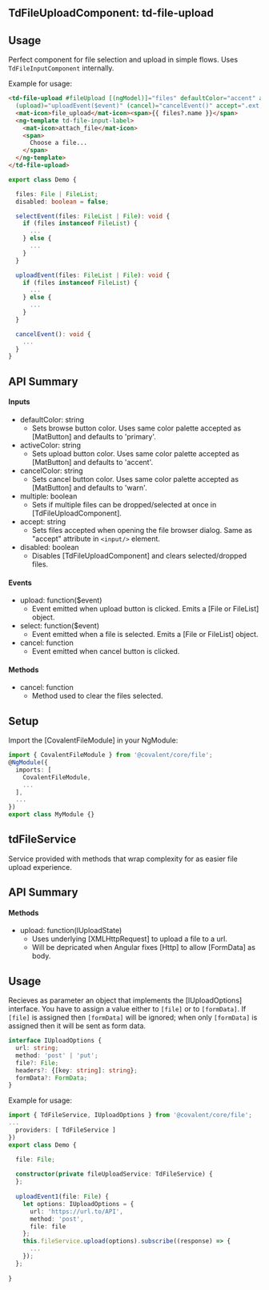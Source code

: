 ## TdFileUploadComponent: td-file-upload

## Usage

Perfect component for file selection and upload in simple flows. Uses `TdFileInputComponent` internally.

Example for usage:

```html
<td-file-upload #fileUpload [(ngModel)]="files" defaultColor="accent" activeColor="warn" cancelColor="primary" (select)="selectEvent($event)"
  (upload)="uploadEvent($event)" (cancel)="cancelEvent()" accept=".ext,.anotherExt" [disabled]="disabled" multiple>
  <mat-icon>file_upload</mat-icon><span>{{ files?.name }}</span>
  <ng-template td-file-input-label>
    <mat-icon>attach_file</mat-icon>
    <span>
      Choose a file...
    </span>
  </ng-template>
</td-file-upload>
```
 
```typescript
export class Demo {

  files: File | FileList;
  disabled: boolean = false;

  selectEvent(files: FileList | File): void {
    if (files instanceof FileList) {
      ...
    } else {
      ...
    }
  }

  uploadEvent(files: FileList | File): void {
    if (files instanceof FileList) {
      ...
    } else {
      ...
    }
  }

  cancelEvent(): void {
    ...
  }
} 
```

## API Summary

#### Inputs

+ defaultColor: string
  + Sets browse button color. Uses same color palette accepted as [MatButton] and defaults to 'primary'.
+ activeColor: string
  + Sets upload button color. Uses same color palette accepted as [MatButton] and defaults to 'accent'.
+ cancelColor: string
  + Sets cancel button color. Uses same color palette accepted as [MatButton] and defaults to 'warn'.
+ multiple: boolean
  + Sets if multiple files can be dropped/selected at once in [TdFileUploadComponent].
+ accept: string
  + Sets files accepted when opening the file browser dialog. Same as "accept" attribute in `<input/>` element.
+ disabled: boolean
  + Disables [TdFileUploadComponent] and clears selected/dropped files.

#### Events

+ upload: function($event)
  + Event emitted when upload button is clicked. Emits a [File or FileList] object.
+ select: function($event)
  + Event emitted when a file is selected. Emits a [File or FileList] object.
+ cancel: function
  + Event emitted when cancel button is clicked.

#### Methods

+ cancel: function
  + Method used to clear the files selected.

## Setup

Import the [CovalentFileModule] in your NgModule:

```typescript
import { CovalentFileModule } from '@covalent/core/file';
@NgModule({
  imports: [
    CovalentFileModule,
    ...
  ],
  ...
})
export class MyModule {}
```

## tdFileService

Service provided with methods that wrap complexity for as easier file upload experience.

## API Summary

#### Methods

+ upload: function(IUploadState)
  + Uses underlying [XMLHttpRequest] to upload a file to a url. 
  + Will be depricated when Angular fixes [Http] to allow [FormData] as body.

## Usage

Recieves as parameter an object that implements the [IUploadOptions] interface. You have to assign a value either to `[file]` or to `[formData]`. If `[file]` is assigned then `[formData]` will be ignored; when only `[formData]` is assigned then it will be sent as form data.

```typescript
interface IUploadOptions { 
  url: string; 
  method: 'post' | 'put'; 
  file?: File;
  headers?: {[key: string]: string};
  formData?: FormData; 
}
```

Example for usage:

```typescript
import { TdFileService, IUploadOptions } from '@covalent/core/file';
...
  providers: [ TdFileService ]
})
export class Demo {

  file: File;
  
  constructor(private fileUploadService: TdFileService) { 
  };
  
  uploadEvent1(file: File) {    
    let options: IUploadOptions = {
      url: 'https://url.to/API',
      method: 'post',
      file: file
    };    
    this.fileService.upload(options).subscribe((response) => {
      ...
    });
  };
  
}
```
